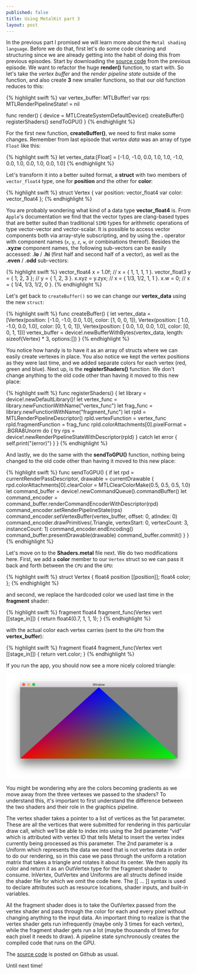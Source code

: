 ```yaml
---
published: false
title: Using MetalKit part 3
layout: post
---
```

In the previous part I promised we will learn more about the `Metal shading language`. Before we do that, first let's do some code cleaning and structuring since we are already getting into the habit of doing this from previous episodes. Start by downloading the [source code](https://github.com/Swiftor/Metal/tree/master/ch03) from the previous episode. We want to refactor the huge __render()__ function, to start with. So let's take the _vertex buffer_ and the _render pipeline state_ outside of the function, and also create __3__ new smaller functions, so that our old function reduces to this:

{% highlight swift %} 
var vertex_buffer: MTLBuffer!
var rps: MTLRenderPipelineState! = nil

func render() {
    device = MTLCreateSystemDefaultDevice()
    createBuffer()
    registerShaders()
    sendToGPU()
}
{% endhighlight %}

For the first new function, __createBuffer()__, we need to first make some changes. Remember from last episode that _vertex data_ was an array of type `Float` like this:

{% highlight swift %} 
let vertex_data:[Float] = [-1.0, -1.0, 0.0, 1.0,
                                    1.0, -1.0, 0.0, 1.0,
                                    0.0,  1.0, 0.0, 1.0]
{% endhighlight %}

Let's transform it into a better suited format, a __struct__ with two members of `vector_float4` type, one for __position__ and the other for __color__:

{% highlight swift %} 
struct Vertex {
    var position: vector_float4
    var color: vector_float4
};
{% endhighlight %}

You are probably wondering what kind of a data type __vector_float4__ is. From `Apple`'s documentation we find that the vector types are clang-based types that are better suited than traditional `SIMD` types for arithmetic operations of type vector-vector and vector-scalar. It is possible to access vector components both via array-style subscripting, and by using the __.__ operator with component names (`x`, `y`, `z`, `w`, or combinations thereof). Besides the __.xyzw__ component names, the following sub-vectors can be easily accessed: __.lo__ / __.hi__ (first half and second half of a vector), as well as the __.even__ / __.odd__ sub-vectors:

{% highlight swift %} 
vector_float4 x = 1.0f;         // x = { 1, 1, 1, 1 }.
vector_float3 y = { 1, 2, 3 };  // y = { 1, 2, 3 }.
x.xyz = y.zyx;                  // x = { 1/3, 1/2, 1, 1 }.
x.w = 0;                        // x = { 1/4, 1/3, 1/2, 0 }.
{% endhighlight %}

Let's get back to `createBuffer()` so we can change our __vertex_data__ using the new `struct`:

{% highlight swift %} 
func createBuffer() {
    let vertex_data = [Vertex(position: [-1.0, -1.0, 0.0, 1.0], color: [1, 0, 0, 1]),
                       Vertex(position: [ 1.0, -1.0, 0.0, 1.0], color: [0, 1, 0, 1]),
                       Vertex(position: [ 0.0,  1.0, 0.0, 1.0], color: [0, 0, 1, 1])]
    vertex_buffer = device!.newBufferWithBytes(vertex_data, length: sizeof(Vertex) * 3, options:[])
}
{% endhighlight %}

You notice how handy is to have it as an array of structs where we can easily create vertexes in place. You also notice we kept the vertex positions as they were last time, and we added separate colors for each vertex (red, green and blue). Next up, is the __registerShaders()__ function. We don't change anything to the old code other than having it moved to this new place:

{% highlight swift %} 
func registerShaders() {
    let library = device!.newDefaultLibrary()!
    let vertex_func = library.newFunctionWithName("vertex_func")
    let frag_func = library.newFunctionWithName("fragment_func")
    let rpld = MTLRenderPipelineDescriptor()
    rpld.vertexFunction = vertex_func
    rpld.fragmentFunction = frag_func
    rpld.colorAttachments[0].pixelFormat = .BGRA8Unorm
    do {
        try rps = device!.newRenderPipelineStateWithDescriptor(rpld)
    } catch let error {
        self.print("\(error)")
    }
}
{% endhighlight %}

And lastly, we do the same with the __sendToGPU()__ function, nothing being changed to the old code other than having it moved to this new place:

{% highlight swift %} 
func sendToGPU() {
    if let rpd = currentRenderPassDescriptor, drawable = currentDrawable {
        rpd.colorAttachments[0].clearColor = MTLClearColorMake(0.5, 0.5, 0.5, 1.0)
        let command_buffer = device!.newCommandQueue().commandBuffer()
        let command_encoder = command_buffer.renderCommandEncoderWithDescriptor(rpd)
        command_encoder.setRenderPipelineState(rps)
        command_encoder.setVertexBuffer(vertex_buffer, offset: 0, atIndex: 0)
        command_encoder.drawPrimitives(.Triangle, vertexStart: 0, vertexCount: 3, instanceCount: 1)
        command_encoder.endEncoding()
        command_buffer.presentDrawable(drawable)
        command_buffer.commit()
    }
}
{% endhighlight %}

Let's move on to the __Shaders.metal__ file next. We do two modifications here. First, we add a __color__ member to our `Vertex` struct so we can pass it back and forth between the `CPU` and the `GPU`:

{% highlight swift %} 
struct Vertex {
    float4 position [[position]];
    float4 color; 
};
{% endhighlight %}

and second, we replace the hardcoded color we used last time in the __fragment__ shader:

{% highlight swift %} 
fragment float4 fragment_func(Vertex vert [[stage_in]]) {
    return float4(0.7, 1, 1, 1);
}
{% endhighlight %}

with the actual color each vertex carries (sent to the `GPU` from the __vertex_buffer__):

{% highlight swift %} 
fragment float4 fragment_func(Vertex vert [[stage_in]]) {
    return vert.color;
}
{% endhighlight %}
    
If you run the app, you should now see a more nicely colored triangle:

![alt text](https://github.com/Swiftor/Metal/raw/master/images/chapter04.png "1")

You might be wondering why are the colors becoming gradients as we move away from the three vertexes we passed to the shaders? To understand this, it's important to first understand the difference between the two shaders and their role in the graphics pipeline.

The vertex shader takes a pointer to a list of vertices as the 1st parameter. These are all the vertices that were submitted for rendering in this particular draw call, which we’ll be able to index into using the 3rd parameter “vid” which is attributed with vertex ID that tells Metal to insert the vertex index currently being processed as this parameter. The 2nd parameter is a Uniform which represents the data we need that is not vertex data in order to do our rendering, so in this case we pass through the uniform a rotation matrix that takes a triangle and rotates it about its center. We then apply its color and return it as an OutVertex type for the fragment shader to consume. InVertex, OutVertex and Uniforms are all structs defined inside the shader file for which we omit the code here. The [[ ... ]] syntax is used to declare attributes such as resource locations, shader inputs, and built-in variables.

All the fragment shader does is to take the OutVertex passed from the vertex shader and pass through the color for each and every pixel without changing anything to the input data. An important thing to realize is that the vertex shader gets run infrequently (maybe only 3 times for each vertex), while the fragment shader gets run a lot (maybe thousands of times for each pixel it needs to draw). A pipeline state synchronously creates the compiled code that runs on the GPU. 

The [source code](https://github.com/Swiftor/Metal/tree/master/ch04) is posted on Github as usual.

Until next time!